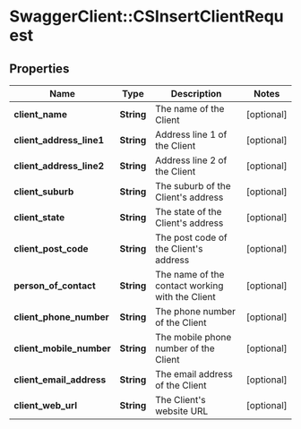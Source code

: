 # SwaggerClient::CSInsertClientRequest

## Properties
Name | Type | Description | Notes
------------ | ------------- | ------------- | -------------
**client_name** | **String** | The name of the Client | [optional] 
**client_address_line1** | **String** | Address line 1 of the Client | [optional] 
**client_address_line2** | **String** | Address line 2 of the Client | [optional] 
**client_suburb** | **String** | The suburb of the Client&#39;s address | [optional] 
**client_state** | **String** | The state of the Client&#39;s address | [optional] 
**client_post_code** | **String** | The post code of the Client&#39;s address | [optional] 
**person_of_contact** | **String** | The name of the contact working with the Client | [optional] 
**client_phone_number** | **String** | The phone number of the Client | [optional] 
**client_mobile_number** | **String** | The mobile phone number of the Client | [optional] 
**client_email_address** | **String** | The email address of the Client | [optional] 
**client_web_url** | **String** | The Client&#39;s website URL | [optional] 


